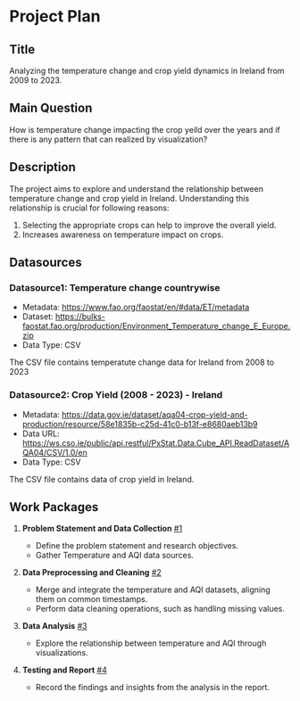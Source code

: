 # Project Plan

## Title
Analyzing the temperature change and crop yield dynamics in Ireland from 2009 to 2023.

## Main Question
How is temperature change impacting the crop yeild over the years and if there is any pattern that can realized by visualization?

## Description

The project aims to explore and understand the relationship between temperature change and crop yield in Ireland. Understanding this relationship is crucial for following reasons:

1. Selecting the appropriate crops can help to improve the overall yield.
2. Increases awareness on temperature impact on crops.


## Datasources

### Datasource1: Temperature change countrywise
* Metadata: https://www.fao.org/faostat/en/#data/ET/metadata
* Dataset: https://bulks-faostat.fao.org/production/Environment_Temperature_change_E_Europe.zip
* Data Type: CSV

The CSV file contains temperatute change data for Ireland from 2008 to 2023

### Datasource2: Crop Yield (2008 - 2023) - Ireland 
* Metadata: https://data.gov.ie/dataset/aqa04-crop-yield-and-production/resource/58e1835b-c25d-41c0-b13f-e8680aeb13b9
* Data URL: https://ws.cso.ie/public/api.restful/PxStat.Data.Cube_API.ReadDataset/AQA04/CSV/1.0/en
* Data Type: CSV

The CSV file contains data of crop yield in Ireland.



## Work Packages

1. **Problem Statement and Data Collection** [#1][i1]
   - Define the problem statement and research objectives.
   - Gather Temperature and AQI data sources.

2. **Data Preprocessing and Cleaning** [#2][i2]
   - Merge and integrate the temperature and AQI datasets, aligning them on common timestamps.
   - Perform data cleaning operations, such as handling missing values.

3. **Data Analysis** [#3][i3]
   - Explore the relationship between temperature and AQI through visualizations.

4. **Testing and Report** [#4][i4]
    - Record the findings and insights from the analysis in the report.
   

[i1]: https://github.com/apoorvav-github/made-template-fau/issues/1
[i2]: https://github.com/apoorvav-github/made-template-fau/issues/2
[i3]: https://github.com/apoorvav-github/made-template-fau/issues/3
[i4]: https://github.com/apoorvav-github/made-template-fau/issues/4
